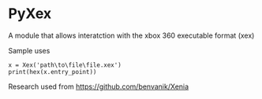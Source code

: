 # PyXex
A module that allows interatction with the xbox 360 executable format (xex)

Sample uses
```
x = Xex('path\to\file\file.xex')
print(hex(x.entry_point))
```
Research used from https://github.com/benvanik/Xenia
